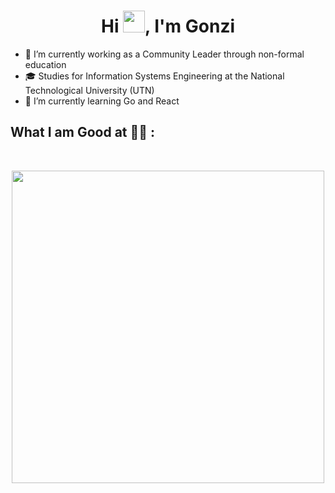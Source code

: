 <!-- HEADER INTRO -->
<h1 align="center">Hi <img src="https://media.giphy.com/media/hvRJCLFzcasrR4ia7z/giphy.gif" width="35">, I'm Gonzi </h1>
<!-- FINISH HEADER INTRO --> 

<!-- START ABOUT ME -->
- 🔭 I’m currently working as a Community Leader through non-formal education
- 🎓 Studies for Information Systems Engineering at the National Technological University (UTN)
- 🌱 I’m currently learning Go and React 
<!-- FINISH ABOUT ME --> 

## What I am Good at 🧑‍💻 :

<br>

<p align="center">
<img width="500px"  src="https://skillicons.dev/icons?i=html,css,react,git,vscode,postman,go,next,c++,haskell,prollog,wollok&perline=10"  />
</p>

<br>

